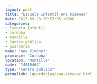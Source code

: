 ```yaml
---
layout: post
title: "Escuela Infantil Ana Ximénez"
date: 2017-09-20 20:57:05 +0200
categories:
- Escuela Infantil
- cordoba
- montilla
- Centro público
- guarderia
name: "Ana Ximénez"
province: "Córdoba"
location: "Montilla"
code: "14010464"
type: "Centro público"
permalink: /guarderias/ana-ximenez.html
---
```

